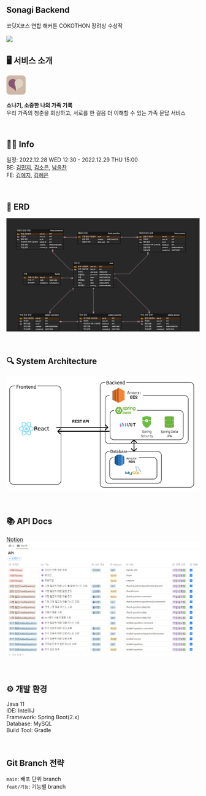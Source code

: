 ## Sonagi Backend 
코딧X코스 연합 해커톤 COKOTHON 장려상 수상작 <br><br>
<image src="https://user-images.githubusercontent.com/84231143/227791625-2ee0df5d-a91f-4dd1-88fc-eb5fd19b687a.jpg" width="40%"/>
<br>

## 🖥️ ️서비스 소개
<img src="docs/logo.png" width="50" height="50">

**소나기, 소중한 나의 가족 기록**   
우리 가족의 청춘을 회상하고, 서로를 한 걸음 더 이해할 수 있는 가족 문답 서비스

<br>

## 🙋‍♀️ Info     
일정: 2022.12.28 WED 12:30 - 2022.12.29 THU 15:00   
BE: [김민지](https://github.com/kminji127), [김소은](https://github.com/soeunkk), [남윤찬](https://github.com/clzlol)   
FE: [김예지](https://github.com/rla-dPwl), [김혜은](https://github.com/hyeesw)

<br>

## 📌 ERD
![erd](docs/erd.png)

<br>

## 🔍 System Architecture
![system_diagram](docs/system_diagram.png)

<br>

## 📚 API Docs
[Notion](https://soeunkk.notion.site/API-Docs-75cc505b1c464cf2bc318e182b6c33b6)
![api_docs_list](docs/api_docs_list.png)

<br>

## ⚙ 개발 환경
Java 11    
IDE: IntelliJ    
Framework: Spring Boot(2.x)    
Database: MySQL    
Build Tool: Gradle        

<br>

## Git Branch 전략
`main`: 배포 단위 branch    
`feat/기능`: 기능별 branch
